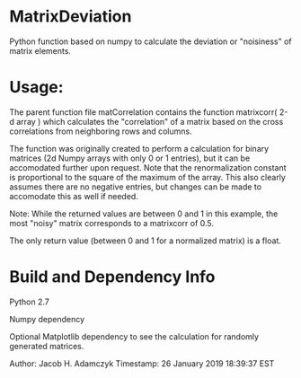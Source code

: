 # MatrixDeviation
Python function based on numpy to calculate the deviation or "noisiness" of matrix elements.

# Usage:

The parent function file matCorrelation contains the function matrixcorr( 2-d array )
which calculates the "correlation" of a matrix based on the cross correlations from
neighboring rows and columns. 

The function was originally created to perform a calculation for binary matrices (2d Numpy arrays with only 0 or 1 entries),
but it can be accomodated further upon request. Note that the renormalization constant is proportional to the square of the maximum of the array.
This also clearly assumes there are no negative entries, but changes can be made to accomodate this as well if needed. 

Note: While the returned values are between 0 and 1 in this example, the most "noisy" matrix corresponds to a matrixcorr of 0.5.

The only return value (between 0 and 1 for a normalized matrix) is a float.

# Build and Dependency Info
Python 2.7

Numpy dependency

Optional Matplotlib dependency to see the calculation for randomly generated matrices.

Author: Jacob H. Adamczyk
Timestamp: 26 January 2019 18:39:37 EST
